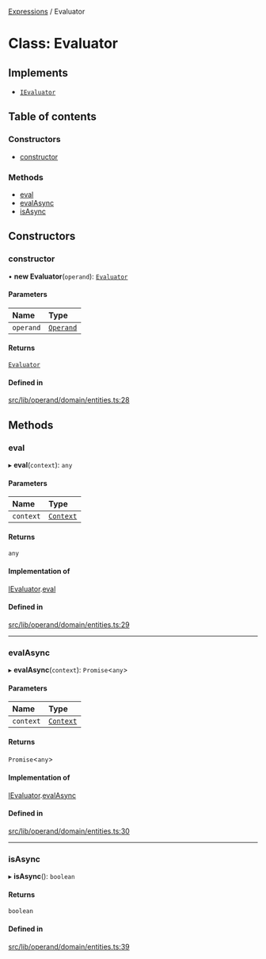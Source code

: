 [Expressions](../README.md) / Evaluator

# Class: Evaluator

## Implements

- [`IEvaluator`](../interfaces/IEvaluator.md)

## Table of contents

### Constructors

- [constructor](Evaluator.md#constructor)

### Methods

- [eval](Evaluator.md#eval)
- [evalAsync](Evaluator.md#evalasync)
- [isAsync](Evaluator.md#isasync)

## Constructors

### constructor

• **new Evaluator**(`operand`): [`Evaluator`](Evaluator.md)

#### Parameters

| Name | Type |
| :------ | :------ |
| `operand` | [`Operand`](Operand.md) |

#### Returns

[`Evaluator`](Evaluator.md)

#### Defined in

[src/lib/operand/domain/entities.ts:28](https://github.com/data7expressions/3xpr/blob/67c52f7411be29dd217e3e83f8162cdf62d63d02/src/lib/operand/domain/entities.ts#L28)

## Methods

### eval

▸ **eval**(`context`): `any`

#### Parameters

| Name | Type |
| :------ | :------ |
| `context` | [`Context`](Context.md) |

#### Returns

`any`

#### Implementation of

[IEvaluator](../interfaces/IEvaluator.md).[eval](../interfaces/IEvaluator.md#eval)

#### Defined in

[src/lib/operand/domain/entities.ts:29](https://github.com/data7expressions/3xpr/blob/67c52f7411be29dd217e3e83f8162cdf62d63d02/src/lib/operand/domain/entities.ts#L29)

___

### evalAsync

▸ **evalAsync**(`context`): `Promise`\<`any`\>

#### Parameters

| Name | Type |
| :------ | :------ |
| `context` | [`Context`](Context.md) |

#### Returns

`Promise`\<`any`\>

#### Implementation of

[IEvaluator](../interfaces/IEvaluator.md).[evalAsync](../interfaces/IEvaluator.md#evalasync)

#### Defined in

[src/lib/operand/domain/entities.ts:30](https://github.com/data7expressions/3xpr/blob/67c52f7411be29dd217e3e83f8162cdf62d63d02/src/lib/operand/domain/entities.ts#L30)

___

### isAsync

▸ **isAsync**(): `boolean`

#### Returns

`boolean`

#### Defined in

[src/lib/operand/domain/entities.ts:39](https://github.com/data7expressions/3xpr/blob/67c52f7411be29dd217e3e83f8162cdf62d63d02/src/lib/operand/domain/entities.ts#L39)
